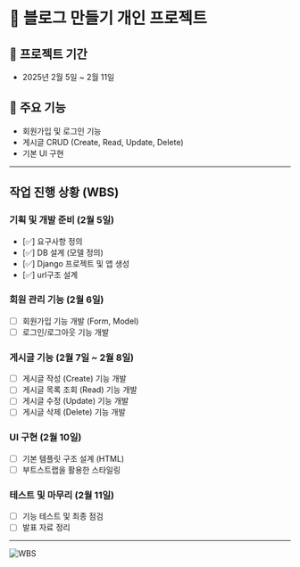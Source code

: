 # 📝 블로그 만들기 개인 프로젝트

## 📅 프로젝트 기간
- 2025년 2월 5일 ~ 2월 11일

## 🎯 주요 기능
- 회원가입 및 로그인 기능
- 게시글 CRUD (Create, Read, Update, Delete)
- 기본 UI 구현

--------------------------------------------

## 작업 진행 상황 (WBS)

### 기획 및 개발 준비 (2월 5일)
- [✅] 요구사항 정의
- [✅] DB 설계 (모델 정의)
- [✅] Django 프로젝트 및 앱 생성
- [✅] url구조 설계

### 회원 관리 기능 (2월 6일)
- [ ] 회원가입 기능 개발 (Form, Model)
- [ ] 로그인/로그아웃 기능 개발

### 게시글 기능 (2월 7일 ~ 2월 8일)
- [ ] 게시글 작성 (Create) 기능 개발
- [ ] 게시글 목록 조회 (Read) 기능 개발
- [ ] 게시글 수정 (Update) 기능 개발
- [ ] 게시글 삭제 (Delete) 기능 개발

### UI 구현 (2월 10일)
- [ ] 기본 템플릿 구조 설계 (HTML)
- [ ] 부트스트랩을 활용한 스타일링

### 테스트 및 마무리 (2월 11일)
- [ ] 기능 테스트 및 최종 점검
- [ ] 발표 자료 정리

--------------------------------------------

![WBS](https://github.com/user-attachments/assets/efc1a78c-6080-4fb1-979d-479e398bbde6)




